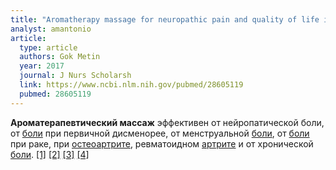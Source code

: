 ```yaml
---
title: "Aromatherapy massage for neuropathic pain and quality of life in diabetic patients"
analyst: amantonio
article:
  type: article
  authors: Gok Metin
  year: 2017
  journal: J Nurs Scholarsh
  link: https://www.ncbi.nlm.nih.gov/pubmed/28605119
  pubmed: 28605119
---
```


**Ароматерапевтический массаж** эффективен от нейропатической боли, от [боли](https://www.ncbi.nlm.nih.gov/pubmed/28438280) при первичной дисменорее, от менструальной [боли](https://www.ncbi.nlm.nih.gov/pubmed/21949670), от [боли](https://www.ncbi.nlm.nih.gov/pubmed/28252835) при раке, при [остеоартрите](https://www.ncbi.nlm.nih.gov/pubmed/27863613), ревматоидном [артрите](https://www.ncbi.nlm.nih.gov/pubmed/27091583) и от хронической [боли](https://www.ncbi.nlm.nih.gov/pubmed/24733781). [[1]](https://www.ncbi.nlm.nih.gov/pubmed/25254570) [[2]](https://www.ncbi.nlm.nih.gov/pubmed/25157942) [[3]](https://www.ncbi.nlm.nih.gov/pubmed/29200001) [[4]](https://www.ncbi.nlm.nih.gov/pubmed/15106172)
